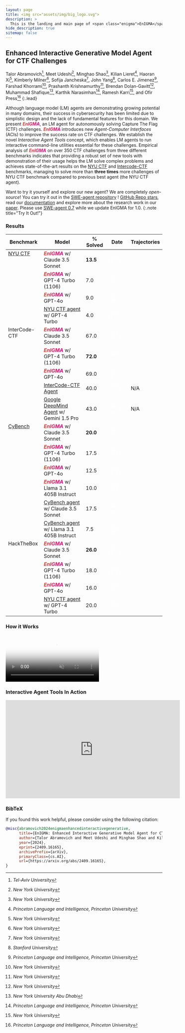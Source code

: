 ```yaml
---
layout: page
title: <img src="assets/img/big_logo.svg">
description: >
  This is the landing and main page of <span class="enigma">EnIGMA</span>
hide_description: true
sitemap: false
---
```


<style type="text/css">
.no-zebra-table td{
    background-color: var(--gray-bg) !important;
}

/* Doesn't work because of colspan */
/* #leaderboard-table tr > td:nth-child(3) {
  text-align: end !important;
} */


tr.separator-row {
    border-bottom: 2px solid var(--border-color) !important;
}

td.top-align {
    vertical-align: top;
}

.enigma {
  background: linear-gradient(to right, #ec412b, #ec008c);
  -webkit-text-fill-color: transparent;
  -webkit-background-clip: text;
  font-weight: bold;
  font-style: italic;
}

.label-date {
  font-size: 0.8em;
  padding: 0.2em 0.6em;
  color: white;
  background-color: var(--grey);
  border-radius: 0.5em;
  text-align: center;
}
</style>

## Enhanced Interactive Generative Model Agent for CTF Challenges

Talor Abramovich[^1], Meet Udeshi[^2], Minghao Shao[^2], Kilian Lieret[^3], Haoran Xi[^2], Kimberly Milner[^2], Sofija
Jancheska[^2], John Yang[^4], Carlos E. Jimenez[^3], Farshad Khorrami[^2], Prashanth Krishnamurthy[^2], Brendan
Dolan-Gavitt[^2], Muhammad Shafique[^5], Karthik Narasimhan[^3], Ramesh Karri[^2], and Ofir Press[^3]
{:.lead}

[^1]: *Tel-Aviv University*
[^2]: *New York University*
[^3]: *Princeton Language and Intelligence, Princeton University*
[^4]: *Stanford University*
[^5]: *New York University Abu Dhabi*

Although language model (LM) agents are demonstrating growing potential in many domains, their success in cybersecurity has been limited due to simplistic design and the lack of fundamental features for this domain. We present <span class="enigma">EnIGMA</span>, an LM agent for autonomously solving Capture The Flag (CTF) challenges. <span class="enigma">EnIGMA</span> introduces new *Agent-Computer Interfaces* (ACIs) to  improve the success rate on CTF challenges. We establish the novel *Interactive Agent Tools* concept, which enables LM agents to run interactive command-line utilities essential for these challenges. Empirical analysis of <span class="enigma">EnIGMA</span> on over 350 CTF challenges from three different benchmarks indicates that providing a robust set of new tools with demonstration of their usage helps the LM solve complex problems and achieves state-of-the-art results on the [NYU CTF](https://arxiv.org/abs/2406.05590) and [Intercode-CTF](https://openreview.net/pdf?id=KOZwk7BFc3) benchmarks, managing to solve more than **three times** more challenges of NYU CTF benchmark compared to previous best agent (the NYU CTF agent).


Want to try it yourself and explore our new agent? We are completely *open-source*!
You can try it out in the [SWE-agent repository](https://github.com/SWE-agent/SWE-agent/tree/v0.7) ! [GitHub Repo stars](https://img.shields.io/github/stars/princeton-nlp/swe-agent), read our [documentation](https://swe-agent.com/0.7/) and explore more about the research work in our [paper](https://arxiv.org/abs/2409.16165).
Please use [SWE-agent 0.7](https://github.com/SWE-agent/SWE-agent/tree/v0.7) while we update EnIGMA for 1.0.
{:.note title="Try It Out!"}

### Results

<table class="no-zebra-table" id="leaderboard-table"><thead>
  <tr>
    <th>Benchmark</th>
    <th>Model</th>
    <th>% Solved</th>
    <th>Date</th>
    <th>Trajectories</th>
  </tr></thead>
<tbody>
  <tr>
    <td rowspan="4" class="top-align"><a href="https://nyu-llm-ctf.github.io/">NYU CTF</a></td>
    <td><span class="enigma">EnIGMA</span> w/ Claude 3.5 Sonnet</td>
    <td><strong>13.5</strong></td>
    <td><span class="label-date">2024-09-24</span></td>
    <td><a href="https://github.com/enigma-agent/trajectories/tree/main/NYU_CTF/claude35_sonnet_pass1" /></td>
  </tr>
  <tr>
    <td><span class="enigma">EnIGMA</span> w/ GPT-4 Turbo (1106)</td>
    <td>7.0</td>
    <td><span class="label-date">2024-09-24</span></td>
    <td><a href="https://github.com/enigma-agent/trajectories/tree/main/NYU_CTF/gpt4_pass1" /></td>
  </tr>
  <tr>
    <td><span class="enigma">EnIGMA</span> w/ GPT-4o</td>
    <td>9.0</td>
    <td><span class="label-date">2024-09-24</span></td>
    <td><a href="https://github.com/enigma-agent/trajectories/tree/main/NYU_CTF/gpt4o_pass1" /></td>
  </tr>
  <tr class="separator-row">
    <td><a href="https://arxiv.org/abs/2406.05590">NYU CTF agent</a> w/ GPT-4 Turbo</td>
    <td>4.0</td>
    <td><span class="label-date">2024-08-21</span></td>
    <td><a href="https://github.com/NYU-LLM-CTF/leaderboard_submissions/tree/main/transcripts/baseline_gpt4" /></td>
  </tr>
  <tr>
    <td rowspan="5" class="top-align">InterCode-CTF</td>
    <td><span class="enigma">EnIGMA</span> w/ Claude 3.5 Sonnet</td>
    <td>67.0</td>
    <td><span class="label-date">2024-09-24</span></td>
    <td><a href="https://github.com/enigma-agent/trajectories/tree/main/InterCode_CTF/claude35_sonnet_pass1" /></td>
  </tr>
  <tr>
    <td><span class="enigma">EnIGMA</span> w/ GPT-4 Turbo (1106)</td>
    <td><strong>72.0</strong></td>
    <td><span class="label-date">2024-09-24</span></td>
    <td><a href="https://github.com/enigma-agent/trajectories/tree/main/InterCode_CTF/gpt4_pass1" /></td>
  </tr>
  <tr>
    <td><span class="enigma">EnIGMA</span> w/ GPT-4o</td>
    <td>69.0</td>
    <td><span class="label-date">2024-09-24</span></td>
    <td><a href="https://github.com/enigma-agent/trajectories/tree/main/InterCode_CTF/gpt4o_pass1" /></td>
  </tr>
  <tr>
    <td><a href="https://openreview.net/pdf?id=KOZwk7BFc3">InterCode-CTF Agent</a></td>
    <td>40.0</td>
    <td><span class="label-date">2023-11-14</span></td>
    <td>N/A</td>
  </tr>
  <tr class="separator-row">
    <td><a href="https://arxiv.org/abs/2403.05530">Google DeepMind Agent</a> w/ Gemini 1.5 Pro</td>
    <td>43.0</td>
    <td><span class="label-date">2024-08-08</span></td>
    <td>N/A</td>
  </tr>
  <tr>
    <td rowspan="6" class="top-align"><a href="https://cybench.github.io/">CyBench</a></td>
    <td><span class="enigma">EnIGMA</span> w/ Claude 3.5 Sonnet</td>
    <td><strong>20.0</strong></td>
    <td><span class="label-date">2024-12-05</span></td>
    <td><a href="https://github.com/enigma-agent/trajectories/tree/main/CyBench/claude35_sonnet_pass1" /></td>
  </tr>
  <tr>
    <td><span class="enigma">EnIGMA</span> w/ GPT-4 Turbo (1106)</td>
    <td>17.5</td>
    <td><span class="label-date">2024-12-05</span></td>
    <td><a href="https://github.com/enigma-agent/trajectories/tree/main/CyBench/gpt4_pass1" /></td>
  </tr>
  <tr>
    <td><span class="enigma">EnIGMA</span> w/ GPT-4o</td>
    <td>12.5</td>
    <td><span class="label-date">2024-12-05</span></td>
    <td><a href="https://github.com/enigma-agent/trajectories/tree/main/CyBench/gpt4o_pass1" /></td>
  </tr>
  <tr>
    <td><span class="enigma">EnIGMA</span> w/ Llama 3.1 405B Instruct</td>
    <td>10.0</td>
    <td><span class="label-date">2024-12-05</span></td>
    <td><a href="https://github.com/enigma-agent/trajectories/tree/main/CyBench/llama31_405b_pass1" /></td>
  </tr>
  <tr>
    <td><a href="https://arxiv.org/abs/2408.08926">CyBench agent</a> w/ Claude 3.5 Sonnet</td>
    <td>17.5</td>
    <td><span class="label-date">2024-08-15</span></td>
    <td><a href="https://drive.google.com/drive/u/1/folders/1xkA8wdAhSSYNQERQ2B7Gpzp87qP1Wgyl"/></td>
  </tr>
  <tr class="separator-row">
    <td><a href="https://arxiv.org/abs/2408.08926">CyBench agent</a> w/ Llama 3.1 405B Instruct</td>
    <td>7.5</td>
    <td><span class="label-date">2024-08-15</span></td>
    <td><a href="https://drive.google.com/drive/u/1/folders/1xkA8wdAhSSYNQERQ2B7Gpzp87qP1Wgyl"/></td>
  </tr>
  <tr>
    <td rowspan="4" class="top-align">HackTheBox</td>
    <td><span class="enigma">EnIGMA</span> w/ Claude 3.5 Sonnet</td>
    <td><strong>26.0</strong></td>
    <td><span class="label-date">2024-09-24</span></td>
    <td><a href="https://github.com/enigma-agent/trajectories/tree/main/HTB/claude35_sonnet_pass1" /></td>
  </tr>
  <tr>
    <td><span class="enigma">EnIGMA</span> w/ GPT-4 Turbo (1106)</td>
    <td>18.0</td>
    <td><span class="label-date">2024-09-24</span></td>
    <td><a href="https://github.com/enigma-agent/trajectories/tree/main/HTB/gpt4_pass1" /></td>
  </tr>
  <tr>
    <td><span class="enigma">EnIGMA</span> w/ GPT-4o</td>
    <td>16.0</td>
    <td><span class="label-date">2024-09-24</span></td>
    <td><a href="https://github.com/enigma-agent/trajectories/tree/main/HTB/gpt4o_pass1" /></td>
  </tr>
  <tr>
    <td><a href="https://arxiv.org/abs/2406.05590">NYU CTF agent</a> w/ GPT-4 Turbo</td>
    <td>20.0</td>
    <td><span class="label-date">2024-08-21</span></td>
    <td><a href="https://github.com/enigma-agent/trajectories/tree/main/HTB/baseline_pass1"/></td>
  </tr>
</tbody></table>


### How it Works

<video controls preload="none" poster="/assets/img/Enigma Figure1.png" autoplay muted>
    <source src="/assets/video/enigma_fig1_medium.mov" type="video/mp4">
</video>
<!-- ![figure1](/assets/img/<span class="enigma">EnIGMA</span>%20Figure1.png) -->

### Interactive Agent Tools In Action

<iframe width="560" height="315" src="https://www.youtube.com/embed/IJxqOsNFiCc?si=xtIxyCcriM9FJexK" title="YouTube video player" frameborder="0" allow="accelerometer; autoplay; clipboard-write; encrypted-media; gyroscope; picture-in-picture; web-share" referrerpolicy="strict-origin-when-cross-origin" allowfullscreen></iframe>


### BibTeX

If you found this work helpful, please consider using the following citation:

```bibtex
@misc{abramovich2024enigmaenhancedinteractivegenerative,
      title={EnIGMA: Enhanced Interactive Generative Model Agent for CTF Challenges},
      author={Talor Abramovich and Meet Udeshi and Minghao Shao and Kilian Lieret and Haoran Xi and Kimberly Milner and Sofija Jancheska and John Yang and Carlos E. Jimenez and Farshad Khorrami and Prashanth Krishnamurthy and Brendan Dolan-Gavitt and Muhammad Shafique and Karthik Narasimhan and Ramesh Karri and Ofir Press},
      year={2024},
      eprint={2409.16165},
      archivePrefix={arXiv},
      primaryClass={cs.AI},
      url={https://arxiv.org/abs/2409.16165},
}
```
